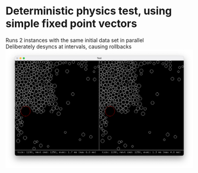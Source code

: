 # Deterministic physics test, using simple fixed point vectors 
Runs 2 instances with the same initial data set in parallel<br/>
Deliberately desyncs at intervals, causing rollbacks<br/>
![image](screenshot.png)
